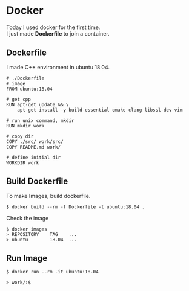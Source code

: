 # Docker
Today I used docker for the first time.  
I just made **Dockerfile** to join a container.  

## Dockerfile
I made C++ environment in ubuntu 18.04.  
```
# ./Dockerfile
# image
FROM ubuntu:18.04

# get cpp
RUN apt-get update && \
    apt-get install -y build-essential cmake clang libssl-dev vim

# run unix command, mkdir
RUN mkdir work

# copy dir
COPY ./src/ work/src/
COPY README.md work/

# define initial dir
WORKDIR work
```

## Build Dockerfile
To make Images, build dockerfile.  
```
$ docker build --rm -f Dockerfile -t ubuntu:18.04 .
```

Check the image
```
$ docker images
> REPOSITORY    TAG    ...
> ubuntu        18.04  ...
```

## Run Image
```
$ docker run --rm -it ubuntu:18.04

> work/:$
```

